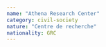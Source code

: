 ```yaml
---
name: "Athena Research Center"
category: civil-society
nature: "Centre de recherche"
nationality: GRC
---
```

